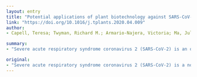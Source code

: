 ```yaml
---
layout: entry
title: "Potential applications of plant biotechnology against SARS-CoV-2"
link: "https://doi.org/10.1016/j.tplants.2020.04.009"
author:
- Capell, Teresa; Twyman, Richard M.; Armario-Najera, Victoria; Ma, Julian K. C.; Schillberg, Stefan; Christou, Paul

summary:
- "Severe acute respiratory syndrome coronavirus 2 (SARS-CoV-2) is an ongoing human pandemic. There is a massive international effort underway to develop diagnostic reagents, vaccines and antiviral drugs to slow down the spread of the disease and save lives. The research community is working with plants to achieve the rapid supply of protein antigens and antibodies for diagnostic kits and scalable production systems."

original:
- "Severe acute respiratory syndrome coronavirus 2 (SARS-CoV-2) is a novel coronavirus responsible for an ongoing human pandemic (COVID-19). There is a massive international effort underway to develop diagnostic reagents, vaccines and antiviral drugs in a bid to slow down the spread of the disease and save lives. One part of that international effort involves the research community working with plants, bringing researchers from all over the world together with commercial enterprises in order to achieve the rapid supply of protein antigens and antibodies for diagnostic kits, and scalable production systems for the emergency manufacturing of vaccines and antiviral drugs. Here we look at some of the ways in which plants can and are being used in the fight against COVID-19."
---
```


